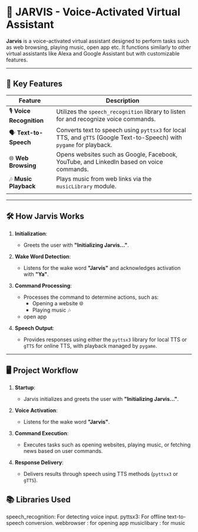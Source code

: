 # 🤖 JARVIS - Voice-Activated Virtual Assistant

**Jarvis** is a voice-activated virtual assistant designed to perform tasks such as 
web browsing, playing music, open app etc. It functions similarly to other virtual assistants like Alexa and Google Assistant but with customizable features.

---

## 🌟 Key Features

| Feature               | Description                                                                                   |
|-----------------------|-----------------------------------------------------------------------------------------------|
| 🎙️ **Voice Recognition**   | Utilizes the `speech_recognition` library to listen for and recognize voice commands.          |
| 🗣️ **Text-to-Speech**      | Converts text to speech using `pyttsx3` for local TTS, and `gTTS` (Google Text-to-Speech) with `pygame` for playback. |
| 🌐 **Web Browsing**        | Opens websites such as Google, Facebook, YouTube, and LinkedIn based on voice commands.   |
| 🎶 **Music Playback**      | Plays music from web links via the `musicLibrary` module.                                  |
|                                         |

---

## 🛠️ How Jarvis Works

1. **Initialization**: 
   - Greets the user with **"Initializing Jarvis..."**.
   
2. **Wake Word Detection**:
   - Listens for the wake word **"Jarvis"** and acknowledges activation with **"Ya"**.

3. **Command Processing**:
   - Processes the command to determine actions, such as:
     - Opening a website 🌐
     - Playing music 🎶
    - open app
4. **Speech Output**:
   - Provides responses using either the `pyttsx3` library for local TTS or `gTTS` for online TTS, with playback managed by `pygame`.

---

## 🖥️ Project Workflow

1. **Startup**: 
   - Jarvis initializes and greets the user with **"Initializing Jarvis..."**.

2. **Voice Activation**: 
   - Listens for the wake word **"Jarvis"**.

3. **Command Execution**: 
   - Executes tasks such as opening websites, playing music, or fetching news based on user commands.

4. **Response Delivery**: 
   - Delivers results through speech using TTS methods (`pyttsx3` or `gTTS`).



## 📚 Libraries Used
speech_recognition: For detecting voice input.
pyttsx3: For offline text-to-speech conversion.
webbrowser : for opening app
musiclibary : for music 
